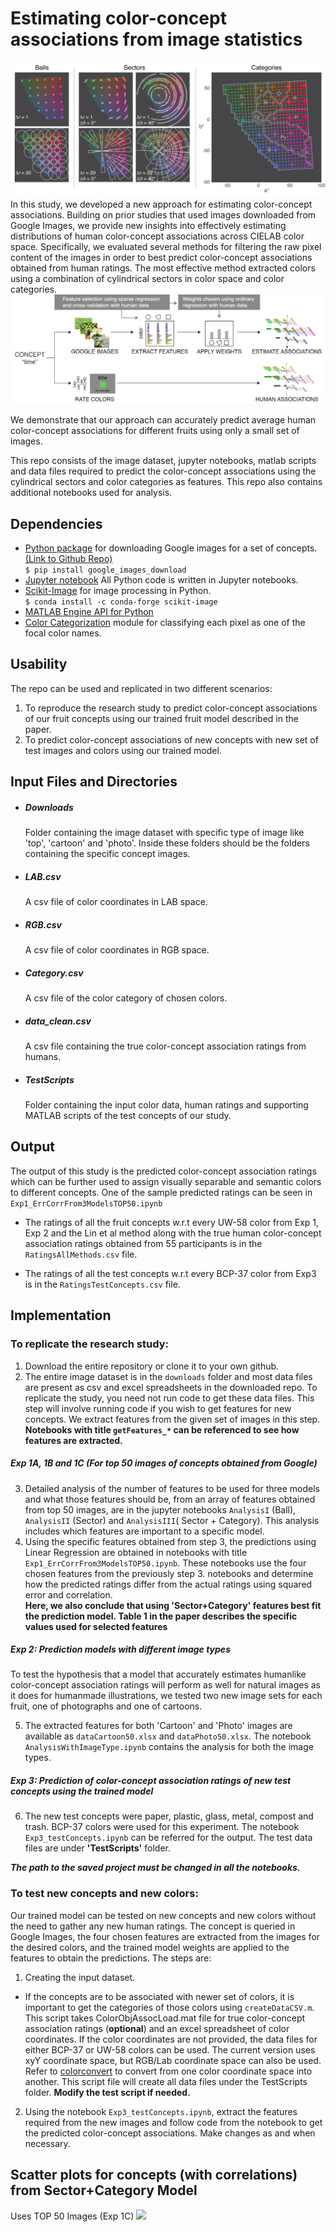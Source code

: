 # Estimating color-concept associations from image statistics
![](Figures/BallSectorCat.png)
In this study, we developed a new approach for estimating color-concept associations. Building on prior studies that used images downloaded from Google Images, we provide new insights into effectively estimating distributions of human color-concept associations across CIELAB color space. Specifically, we evaluated several methods for filtering the raw pixel content of the images in order to best predict color-concept associations obtained from human ratings. The most effective method extracted colors using a combination of cylindrical sectors in color space and color categories.  
![](Figures/pipeline.png)

We demonstrate that our approach can accurately predict average human color-concept associations for different fruits using only a small set of images.

This repo consists of the image dataset, jupyter notebooks, matlab scripts and data files required to predict the color-concept associations using the cylindrical sectors and color categories as features. This repo also contains additional notebooks used for analysis.

## Dependencies
- [Python package](https://google-images-download.readthedocs.io/en/latest/index.html) for downloading Google images for a set of concepts. [(Link to Github Repo)](https://github.com/hardikvasa/google-images-download)    
``` $ pip install google_images_download ```
- [Jupyter notebook](https://jupyter.org/install) All Python code is written in Jupyter notebooks.  
- [Scikit-Image](https://scikit-image.org/download.html) for image processing in Python.  
``` $ conda install -c conda-forge scikit-image ```
- [MATLAB Engine API for Python](https://www.mathworks.com/help/matlab/matlab_external/install-the-matlab-engine-for-python.html)
- [Color Categorization](https://github.com/ArashAkbarinia/ColourCategorisation)
module for classifying each pixel as one of the focal color names.    

## Usability
The repo can be used and replicated in two different scenarios:
1. To reproduce the research study to predict color-concept associations of our fruit concepts using our trained fruit model described in the paper.
2. To predict color-concept associations of new concepts with new set of test images and colors using our trained model.

## Input Files and Directories
- ##### Downloads
  Folder containing the image dataset with specific type of image like 'top', 'cartoon' and 'photo'. Inside these folders should be the folders containing the specific concept images.
- ##### LAB.csv
  A csv file of color coordinates in LAB space.
- ##### RGB.csv
  A csv file of color coordinates in RGB space.
- ##### Category.csv
  A csv file of the color category of chosen colors.
- ##### data_clean.csv
  A csv file containing the true color-concept association ratings from humans.
- ##### TestScripts
  Folder containing the input color data, human ratings and supporting MATLAB scripts of the test concepts of our study.

## Output
The output of this study is the predicted color-concept association ratings which can be further used to assign visually separable and semantic colors to different concepts. One of the sample predicted ratings can be seen in ```Exp1_ErrCorrFrom3ModelsTOP50.ipynb```

- The ratings of all the fruit concepts w.r.t every UW-58 color from Exp 1, Exp 2 and the Lin et al method along with the true human color-concept association ratings obtained from 55 participants is in the ```RatingsAllMethods.csv``` file.  

- The ratings of all the test concepts w.r.t every BCP-37 color from Exp3 is in the ```RatingsTestConcepts.csv``` file.

## Implementation

### To replicate the research study:
1. Download the entire repository or clone it to your own github.
2. The entire image dataset is in the ```downloads``` folder and most data files are present as csv and excel spreadsheets in the downloaded repo. To replicate the study, you need not run code to get these data files.
This step will involve running code if you wish to get features for new concepts. We extract features from the given set of images in this step.  
 **Notebooks with title ```getFeatures_*``` can be referenced to see how features are extracted.**

##### Exp 1A, 1B and 1C (For top 50 images of concepts obtained from Google)
3. Detailed analysis of the number of features to be used for three models and what those features should be, from an array of features obtained from top 50 images, are in the jupyter notebooks ```AnalysisI``` (Ball), ```AnalysisII``` (Sector) and ```AnalysisIII```( Sector + Category). This analysis includes which features are important to a specific model.
4. Using the specific features obtained from step 3, the predictions using Linear Regression are obtained in notebooks with title ```Exp1_ErrCorrFrom3ModelsTOP50.ipynb```. These notebooks use the four chosen features from the previously step 3. notebooks and determine how the predicted ratings differ from the actual ratings using squared error and correlation.  
  **Here, we also conclude that using 'Sector+Category' features best fit the prediction model. Table 1 in the paper describes the specific values used for selected features**  

##### Exp 2: Prediction models with different image types

To test the hypothesis that a model that accurately estimates humanlike color-concept association ratings will perform as well for natural images as it does for humanmade illustrations, we tested two new image sets for each fruit,
one of photographs and one of cartoons.

5. The extracted features for both 'Cartoon' and 'Photo' images are available as ```dataCartoon50.xlsx``` and ```dataPhoto50.xlsx```. The notebook ```AnalysisWithImageType.ipynb``` contains the analysis for both the image types.

##### Exp 3: Prediction of color-concept association ratings of new test concepts using the trained model

6. The new test concepts were paper, plastic, glass, metal, compost and trash. BCP-37 colors were used for this experiment. The notebook ```Exp3_testConcepts.ipynb``` can be referred for the output. The test data files are under **'TestScripts'** folder.

**_The path to the saved project must be changed in all the notebooks._**


### To test new concepts and new colors:
Our trained model can be tested on new concepts and  new colors without the need to gather any new human ratings. The concept is queried in Google Images, the four chosen features are extracted from the images for the desired colors, and the trained model weights are applied to the features to obtain the predictions. The steps are:

1. Creating the input dataset.
  - If the concepts are to be associated with newer set of colors, it is important to get the categories of those colors using ```createDataCSV.m```. This script takes ColorObjAssocLoad.mat file for true color-concept association ratings (**optional**) and an excel spreadsheet of color coordinates. If the color coordinates are not provided, the data files for either BCP-37 or UW-58 colors can be used.
  The current version uses xyY coordinate space, but RGB/Lab coordinate space can also be used. Refer to [colorconvert](https://github.com/LaurentLessard/colorconvert) to convert from one color coordinate space into another. This script file will create all data files under the TestScripts folder. **Modify the test script if needed.**
2.  Using the notebook ```Exp3_testConcepts.ipynb```, extract the features required from the new images and follow code from the notebook to get the predicted color-concept associations. Make changes as and when necessary.


## Scatter plots for concepts (with correlations) from Sector+Category Model
Uses TOP 50 Images (Exp 1C)
![](Figures/Top50_ScatterPlot_Model_3.png)
